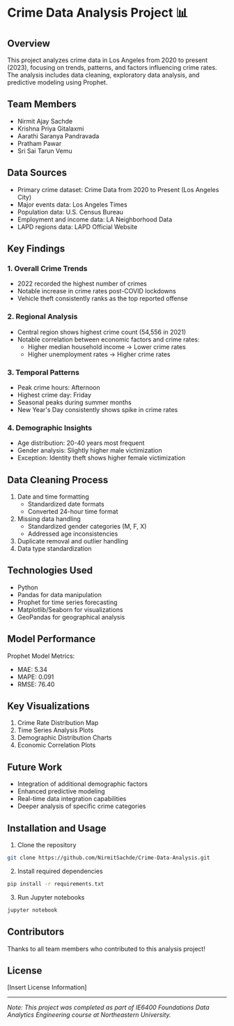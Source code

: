 # Crime Data Analysis Project 📊

## Overview
This project analyzes crime data in Los Angeles from 2020 to present (2023), focusing on trends, patterns, and factors influencing crime rates. The analysis includes data cleaning, exploratory data analysis, and predictive modeling using Prophet.

## Team Members
- Nirmit Ajay Sachde
- Krishna Priya Gitalaxmi
- Aarathi Saranya Pandravada
- Pratham Pawar
- Sri Sai Tarun Vemu

## Data Sources
- Primary crime dataset: Crime Data from 2020 to Present (Los Angeles City)
- Major events data: Los Angeles Times
- Population data: U.S. Census Bureau
- Employment and income data: LA Neighborhood Data
- LAPD regions data: LAPD Official Website

## Key Findings

### 1. Overall Crime Trends
- 2022 recorded the highest number of crimes
- Notable increase in crime rates post-COVID lockdowns
- Vehicle theft consistently ranks as the top reported offense

### 2. Regional Analysis
- Central region shows highest crime count (54,556 in 2021)
- Notable correlation between economic factors and crime rates:
  - Higher median household income → Lower crime rates
  - Higher unemployment rates → Higher crime rates

### 3. Temporal Patterns
- Peak crime hours: Afternoon
- Highest crime day: Friday
- Seasonal peaks during summer months
- New Year's Day consistently shows spike in crime rates

### 4. Demographic Insights
- Age distribution: 20-40 years most frequent
- Gender analysis: Slightly higher male victimization
- Exception: Identity theft shows higher female victimization

## Data Cleaning Process
1. Date and time formatting
   - Standardized date formats
   - Converted 24-hour time format
2. Missing data handling
   - Standardized gender categories (M, F, X)
   - Addressed age inconsistencies
3. Duplicate removal and outlier handling
4. Data type standardization

## Technologies Used
- Python
- Pandas for data manipulation
- Prophet for time series forecasting
- Matplotlib/Seaborn for visualizations
- GeoPandas for geographical analysis

## Model Performance
Prophet Model Metrics:
- MAE: 5.34
- MAPE: 0.091
- RMSE: 76.40

## Key Visualizations
1. Crime Rate Distribution Map
2. Time Series Analysis Plots
3. Demographic Distribution Charts
4. Economic Correlation Plots

## Future Work
- Integration of additional demographic factors
- Enhanced predictive modeling
- Real-time data integration capabilities
- Deeper analysis of specific crime categories

## Installation and Usage
1. Clone the repository
```bash
git clone https://github.com/NirmitSachde/Crime-Data-Analysis.git
```

2. Install required dependencies
```bash
pip install -r requirements.txt
```

3. Run Jupyter notebooks
```bash
jupyter notebook
```

## Contributors
Thanks to all team members who contributed to this analysis project!

## License
[Insert License Information]

---
*Note: This project was completed as part of IE6400 Foundations Data Analytics Engineering course at Northeastern University.*